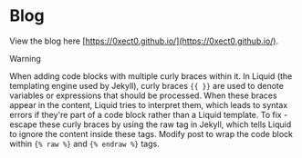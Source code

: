 # Blog

View the blog here [https://0xect0.github.io/](https://0xect0.github.io/).

> [!WARNING]
> When adding code blocks with multiple curly braces within it. In Liquid (the templating engine used by Jekyll), curly braces `{{ }}` are used to denote variables or expressions that should be processed. When these braces appear in the content, Liquid tries to interpret them, which leads to syntax errors if they're part of a code block rather than a Liquid template. To fix - escape these curly braces by using the raw tag in Jekyll, which tells Liquid to ignore the content inside these tags. Modify post to wrap the code block within `{% raw %}` and `{% endraw %}` tags.